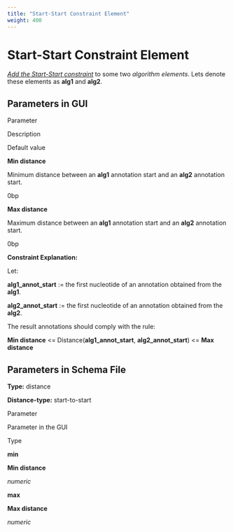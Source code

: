 ```yaml
---
title: "Start-Start Constraint Element"
weight: 400
---
```



# Start-Start Constraint Element

[_Add the Start-Start constraint_](adding-constraint-element.md) to some two _algorithm elements_. Lets denote these elements as **alg1** and **alg2**.

Parameters in GUI
-----------------

Parameter

Description

Default value

**Min distance**

Minimum distance between an **alg1** annotation start and an **alg2** annotation start.

0bp

**Max distance**

Maximum distance between an **alg1** annotation start and an **alg2** annotation start.

0bp

**Constraint Explanation:**

Let:

**alg1\_annot\_start** := the first nucleotide of an annotation obtained from the **alg1**.

**alg2\_annot\_start** := the first nucleotide of an annotation obtained from the **alg2**.

The result annotations should comply with the rule:

**Min distance** <= Distance(**alg1\_annot\_start**, **alg2\_annot\_start**) <= **Max distance**

Parameters in Schema File
-------------------------

**Type:** distance

**Distance-type:** start-to-start

Parameter

Parameter in the GUI

Type

**min**

**Min distance**

_numeric_

**max**

**Max distance**

_numeric_
